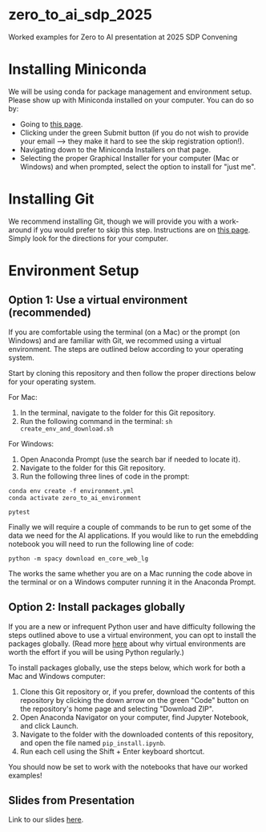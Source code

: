 # zero_to_ai_sdp_2025
Worked examples for Zero to AI presentation at 2025 SDP Convening

# Installing Miniconda
We will be using conda for package management and environment setup. Please show up with Miniconda installed on your computer. You can do so by:
- Going to [this page](https://www.anaconda.com/download).
- Clicking under the green Submit button (if you do not wish to provide your email --> they make it hard to see the skip registration option!).
- Navigating down to the Miniconda Installers on that page.
- Selecting the proper Graphical Installer for your computer (Mac or Windows) and when prompted, select the option to install for "just me".

# Installing Git

We recommend installing Git, though we will provide you with a work-around if you would prefer to skip this step. Instructions are on [this page](https://git-scm.com/book/en/v2/Getting-Started-Installing-Git). Simply look for the directions for your computer.

# Environment Setup
## Option 1: Use a virtual environment (recommended)

If you are comfortable using the terminal (on a Mac) or the prompt (on Windows) and are familiar with Git, we recommed using a virtual environment. The steps are outlined below according to your operating system. 

Start by cloning this repository and then follow the proper directions below for your operating system.

For Mac:
1. In the terminal, navigate to the folder for this Git repository.
2. Run the following command in the terminal:
```sh create_env_and_download.sh```

For Windows:
1. Open Anaconda Prompt (use the search bar if needed to locate it).
2. Navigate to the folder for this Git repository.
3. Run the following three lines of code in the prompt:
```
conda env create -f environment.yml
conda activate zero_to_ai_environment

pytest
```

Finally we will require a couple of commands to be run to get some of the data we need for the AI applications. If you would like to run the emebdding notebook you will need to run the following line of code:

```python -m spacy download en_core_web_lg```

The works the same whether you are on a Mac running the code above in the terminal or on a Windows computer running it in the Anaconda Prompt.

## Option 2: Install packages globally

If you are a new or infrequent Python user and have difficulty following the steps outlined above to use a virtual environment, you can opt to install the packages globally. (Read more [here](https://www.freecodecamp.org/news/why-you-need-python-environments-and-how-to-manage-them-with-conda-85f155f4353c/) about why virtual environments are worth the effort if you will be using Python regularly.)

To install packages globally, use the steps below, which work for both a Mac and Windows computer:

1. Clone this Git repository or, if you prefer, download the contents of this repository by clicking the down arrow on the green "Code" button on the repository's home page and selecting "Download ZIP".
2. Open Anaconda Navigator on your computer, find Jupyter Notebook, and click Launch.
3. Navigate to the folder with the downloaded contents of this repository, and open the file named `pip_install.ipynb`.
4. Run each cell using the Shift + Enter keyboard shortcut.

You should now be set to work with the notebooks that have our worked examples!

## Slides from Presentation

Link to our slides [here](https://docs.google.com/presentation/d/1Hihz-Or_ZHC_XQzD0fMU1sYbkmKwW7UUMljRyk92h-M/edit?usp=sharing).

